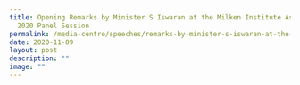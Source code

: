 ```yaml
---
title: Opening Remarks by Minister S Iswaran at the Milken Institute Asia Summit
  2020 Panel Session
permalink: /media-centre/speeches/remarks-by-minister-s-iswaran-at-the-milken-institute-asia-summit-2020/
date: 2020-11-09
layout: post
description: ""
image: ""
---
```

